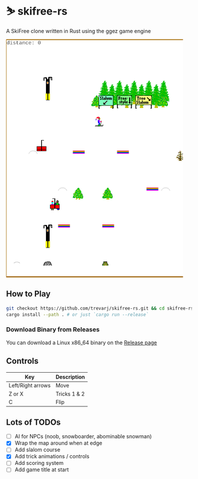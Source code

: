 # ⛷️ skifree-rs

A SkiFree clone written in Rust using the ggez game engine

![Start of the game v1.0.0](/screenshots/screenshot1.png)

## How to Play

```bash
git checkout https://github.com/trevarj/skifree-rs.git && cd skifree-rs
cargo install --path . # or just `cargo run --release`
```

### Download Binary from Releases

You can download a Linux x86_64 binary on the [Release page](https://github.com/trevarj/skifree-rs/releases)

## Controls

Key | Description
--- |---
Left/Right arrows | Move
Z or X            | Tricks 1 & 2
C                 | Flip

## Lots of TODOs

- [ ] AI for NPCs (noob, snowboarder, abominable snowman)
- [x] Wrap the map around when at edge
- [ ] Add slalom course
- [x] Add trick animations / controls
- [ ] Add scoring system
- [ ] Add game title at start

